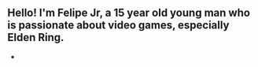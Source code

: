 ## Hello! I'm Felipe Jr, a 15 year old young man who is passionate about video games, especially Elden Ring.

-
